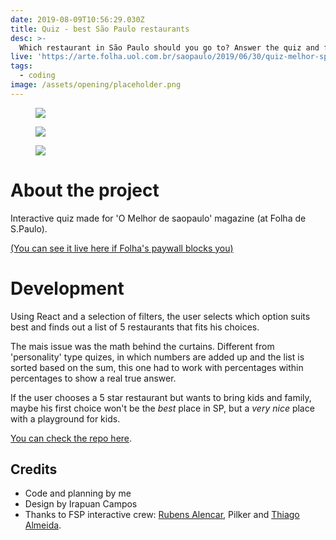 ```yaml
---
date: 2019-08-09T10:56:29.030Z
title: Quiz - best São Paulo restaurants
desc: >-
  Which restaurant in São Paulo should you go to? Answer the quiz and find out!
live: 'https://arte.folha.uol.com.br/saopaulo/2019/06/30/quiz-melhor-sp/'
tags:
  - coding
image: /assets/opening/placeholder.png
---
```

<figure class="mosaic full">

![](/assets/quiz1.png)

![](/assets/quiz2.png)

![](/assets/quiz3.png)

</figure>

# About the project

Interactive quiz made for 'O Melhor de saopaulo' magazine (at Folha de S.Paulo).

[(You can see it live here if Folha's paywall blocks you)](https://arte.folha.uol.com.br/saopaulo/2019/06/30/quiz-melhor-sp/)

# Development

Using React and a selection of filters, the user selects which option suits best and finds out a list of 5 restaurants that fits his choices.

The mais issue was the math behind the curtains. Different from 'personality' type quizes, in which numbers are added up and the list is sorted based on the sum, this one had to work with percentages within percentages to show a real true answer.

If the user chooses a 5 star restaurant but wants to bring kids and family, maybe his first choice won't be the _best_ place in SP, but a _very nice_ place with a playground for kids.

[You can check the repo here](https://github.com/angelod1as/quiz-folha).

## Credits

* Code and planning by me
* Design by Irapuan Campos
* Thanks to FSP interactive crew: [Rubens Alencar](https://github.com/rubensfernando), Pilker and [Thiago Almeida](https://github.com/thiagoloal).
